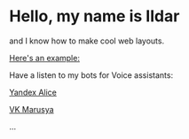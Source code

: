 <html>
<body>
<h1>Hello, my name is Ildar</h1>
<p>and I know how to make cool web layouts.</p>
<a href="/10_advanced-css/index.html">Here's an example:</a>
<p>Have a listen to my bots for Voice assistants:
<p><a href="https://alice.ya.ru/s/443e48b1-2093-4328-a597-3796ab3ac670">Yandex Alice</a></p>
<p><a href="https://marusia.mail.ru/skill/894cd21b-e74a-4fec-96cd-0c68dfaf9903">VK Marusya</a></p>
<p>...</p>
</body>
</html>
